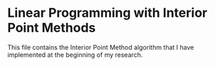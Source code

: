 # Linear Programming with Interior Point Methods

This file contains the Interior Point Method algorithm that I have implemented at the beginning of my research.
